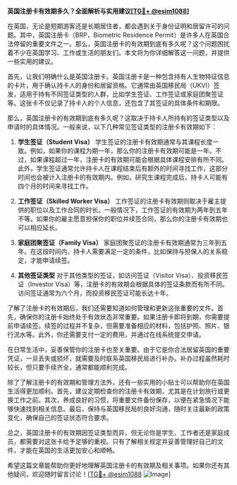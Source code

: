 **英国注册卡有效期多久？全面解析与实用建议[[TG💪+ @esim1088](https://t.me/s/esim1088)]**

在英国，无论是短期游客还是长期居住者，都会遇到关于身份证明和居留许可的问题。其中，英国注册卡（BRP，Biometric Residence Permit）是许多人在英国合法停留的重要文件之一。那么，英国注册卡的有效期到底有多久呢？这个问题困扰着不少在英国学习、工作或生活的朋友们。本文将为你详细解答这一问题，并提供一些实用的建议。

首先，让我们明确什么是英国注册卡。英国注册卡是一种包含持有人生物特征信息的卡片，用于确认持卡人的身份和居留资格。它通常由英国移民局（UKVI）签发，适用于持有不同签证类型的人群，比如学生签证、工作签证或家庭团聚签证等。这张卡不仅记录了持卡人的个人信息，还包含了其签证的具体条件和期限。

那么，英国注册卡的有效期到底有多久呢？这取决于持卡人所持有的签证类型以及申请时的具体情况。一般来说，以下几种常见签证类型的注册卡有效期如下：

1. **学生签证（Student Visa）**
   学生签证的注册卡有效期通常与其课程长度一致。例如，如果你的课程为期一年，那么你的注册卡有效期可能是一年。不过，如果课程超过一年，注册卡的有效期可能会根据具体课程安排有所不同。此外，学生签证通常允许持卡人在课程结束后有额外的时间寻找工作，这部分时间也会被计入注册卡的有效期内。例如，研究生课程完成后，持卡人可能有四个月的时间来寻找工作。

2. **工作签证（Skilled Worker Visa）**
   工作签证的注册卡有效期则取决于雇主提供的职位以及工作合同的时长。一般情况下，工作签证的有效期为两年到五年不等。如果你的雇主愿意担保你的职位并续签合同，那么你的注册卡有效期也可以相应延长。

3. **家庭团聚签证（Family Visa）**
   家庭团聚签证的注册卡有效期通常为三年到五年。在这段时间内，持卡人需要满足一定的条件，比如保持与担保人的关系稳定，才能申请续签。

4. **其他签证类型**
   对于其他类型的签证，如访问签证（Visitor Visa）、投资移民签证（Investor Visa）等，注册卡的有效期会根据具体的签证条款而有所不同。访问签证通常为六个月，而投资移民签证可能长达十年。

了解了注册卡的有效期后，我们还需要知道如何管理和更新这张重要的文件。首先，确保你的注册卡始终处于有效状态非常重要。如果注册卡即将到期，你需要提前申请续签。续签的过程并不复杂，但需要准备相应的材料，包括护照、照片、银行流水等。此外，你还需要支付一定的费用，并通过在线系统提交申请。

在日常生活中，妥善保管你的注册卡也至关重要。由于它是你合法居留英国的重要凭证，一旦丢失或损坏，就需要及时联系英国移民局进行补办。补办过程虽然耗时较长，但只要手续齐全，通常都能顺利完成。

除了了解注册卡的有效期和管理方法外，还有一些实用的小贴士可以帮助你在英国生活得更加顺利。首先，建议定期检查你的注册卡有效期，尤其是在计划旅行或更换工作之前。其次，养成良好的习惯，将重要文件备份保存，以便在紧急情况下能够快速找到相关信息。最后，保持与英国移民局的良好沟通，随时关注最新的政策变化，确保自己的签证状态符合要求。

总之，英国注册卡的有效期因签证类型而异，但无论你是学生、工作者还是家庭成员，都需要对这张卡给予足够的重视。只有了解相关规定并妥善管理好自己的文件，才能在英国的生活更加安心和顺畅。

希望这篇文章能帮助你更好地理解英国注册卡的有效期及相关事项。如果你还有其他疑问，欢迎随时留言讨论！[[TG💪+ @esim1088](https://t.me/s/esim1088) ![Image](https://i.postimg.cc/4NQfJmqS/Snipaste-2025-05-13-00-14-12.png)]